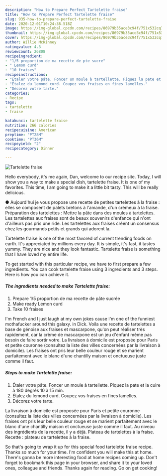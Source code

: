 ```yaml
---
description: "How to Prepare Perfect Tartelette fraise"
title: "How to Prepare Perfect Tartelette fraise"
slug: 935-how-to-prepare-perfect-tartelette-fraise
date: 2020-12-01T10:24:38.518Z
image: https://img-global.cpcdn.com/recipes/86979b35ace3c94f/751x532cq70/tartelette-fraise-photo-principale-de-la-recette.jpg
thumbnail: https://img-global.cpcdn.com/recipes/86979b35ace3c94f/751x532cq70/tartelette-fraise-photo-principale-de-la-recette.jpg
cover: https://img-global.cpcdn.com/recipes/86979b35ace3c94f/751x532cq70/tartelette-fraise-photo-principale-de-la-recette.jpg
author: Willie McKinney
ratingvalue: 4.3
reviewcount: 26808
recipeingredient:
- "1/5 proportion de ma recette de pte sucre"
- " Lemon curd"
- "10 fraises"
recipeinstructions:
- "Étaler votre pâte. Foncer un moule à tartellette. Piquez la pate et la cuire à 180 degrés 10 à 15 min."
- "Étalez du lemond curd. Coupez vos fraises en fines lamelles."
- "Décorez votre tarte."
categories:
- Recipe
tags:
- tartelette
- fraise

katakunci: tartelette fraise 
nutrition: 266 calories
recipecuisine: American
preptime: "PT28M"
cooktime: "PT36M"
recipeyield: "2"
recipecategory: Dinner

---
```



![Tartelette fraise](https://img-global.cpcdn.com/recipes/86979b35ace3c94f/751x532cq70/tartelette-fraise-photo-principale-de-la-recette.jpg)

Hello everybody, it's me again, Dan, welcome to our recipe site. Today, I will show you a way to make a special dish, tartelette fraise. It is one of my favorites. This time, I am going to make it a little bit tasty. This will be really delicious.

● Aujourd&#39;hui je vous propose une recette de petites tartelettes à la fraise : elles se composent de palets bretons à l&#39;amande, d&#39;un crémeux à la fraise. Préparation des tartelettes : Mettre la pâte dans des moules à tartelettes. Les tartelettes aux fraises sont de beaux souvenirs d&#39;enfance qui n&#39;ont d&#39;ailleurs pas pris une ride. Les tartelettes aux fraises créent un consensus chez les gourmands petits et grands qui adorent la.

Tartelette fraise is one of the most favored of current trending foods on earth. It's appreciated by millions every day. It is simple, it's fast, it tastes yummy. They are nice and they look fantastic. Tartelette fraise is something that I have loved my entire life.


To get started with this particular recipe, we have to first prepare a few ingredients. You can cook tartelette fraise using 3 ingredients and 3 steps. Here is how you can achieve it.

<!--inarticleads1-->

##### The ingredients needed to make Tartelette fraise:

1. Prepare 1/5 proportion de ma recette de pâte sucrée
1. Make ready  Lemon curd
1. Take 10 fraises


I&#39;m French and I just laugh at my own jokes cause I&#39;m one of the funniest mothafucker around this galaxy. in Dick. Voila une recette de tartelettes a base de génoise aux fraises et mascarpone, qu&#39;on peut réaliser très rapidement, car la crème de mascarpone est un jeu d&#39;enfant même pas besoin de faire sortir votre. La livraison à domicile est proposée pour Paris et petite couronne (consultez la liste des villes concernées par la livraison à domicile). Les fraises ont pris leur belle couleur rouge et se marient parfaitement avec le blanc d&#39;une chantilly maison et onctueuse juste comme il faut. 

<!--inarticleads2-->

##### Steps to make Tartelette fraise:

1. Étaler votre pâte. Foncer un moule à tartellette. Piquez la pate et la cuire à 180 degrés 10 à 15 min.
1. Étalez du lemond curd. Coupez vos fraises en fines lamelles.
1. Décorez votre tarte.


La livraison à domicile est proposée pour Paris et petite couronne (consultez la liste des villes concernées par la livraison à domicile). Les fraises ont pris leur belle couleur rouge et se marient parfaitement avec le blanc d&#39;une chantilly maison et onctueuse juste comme il faut. Au niveau des ingrédients de la recette, il y a déjà. Plateau de tartelettes à la fraise. Recette : plateau de tartelettes à la fraise. 

So that's going to wrap it up for this special food tartelette fraise recipe. Thanks so much for your time. I'm confident you will make this at home. There's gonna be more interesting food at home recipes coming up. Don't forget to bookmark this page in your browser, and share it to your loved ones, colleague and friends. Thanks again for reading. Go on get cooking!
